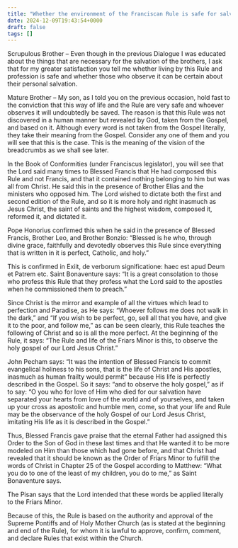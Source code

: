 ```yaml
---
title: "Whether the environment of the Franciscan Rule is safe for salvation" 
date: 2024-12-09T19:43:54+0000
draft: false
tags: []
---
```


Scrupulous Brother – Even though in the previous Dialogue I was educated about the things that are necessary for the salvation of the brothers, I ask that for my greater satisfaction you tell me whether living by this Rule and profession is safe and whether those who observe it can be certain about their personal salvation.

Mature Brother – My son, as I told you on the previous occasion, hold fast to the conviction that this way of life and the Rule are very safe and whoever observes it will undoubtedly be saved. The reason is that this Rule was not discovered in a human manner but revealed by God, taken from the Gospel, and based on it. Although every word is not taken from the Gospel literally, they take their meaning from the Gospel. Consider any one of them and you will see that this is the case. This is the meaning of the vision of the breadcrumbs as we shall see later.

In the Book of Conformities (under Franciscus legislator), you will see that the Lord said many times to Blessed Francis that He had composed this Rule and not Francis, and that it contained nothing belonging to him but was all from Christ. He said this in the presence of Brother Elias and the ministers who opposed him. The Lord wished to dictate both the first and second edition of the Rule, and so it is more holy and right inasmuch as Jesus Christ, the saint of saints and the highest wisdom, composed it, reformed it, and dictated it.

Pope Honorius confirmed this when he said in the presence of Blessed Francis, Brother Leo, and Brother Bonzio: “Blessed is he who, through divine grace, faithfully and devotedly observes this Rule since everything that is written in it is perfect, Catholic, and holy.”

This is confirmed in Exiit, de verborum significatione: haec est apud Deum et Patrem etc. Saint Bonaventure says: “It is a great consolation to those who profess this Rule that they profess what the Lord said to the apostles when he commissioned them to preach.”

Since Christ is the mirror and example of all the virtues which lead to perfection and Paradise, as He says: “Whoever follows me does not walk in the dark,” and “If you wish to be perfect, go, sell all that you have, and give it to the poor, and follow me,” as can be seen clearly, this Rule teaches the following of Christ and so is all the more perfect. At the beginning of the Rule, it says: “The Rule and life of the Friars Minor is this, to observe the holy gospel of our Lord Jesus Christ.”

John Pecham says: “It was the intention of Blessed Francis to commit evangelical holiness to his sons, that is the life of Christ and His apostles, inasmuch as human frailty would permit” because His life is perfectly described in the Gospel. So it says: “and to observe the holy gospel,” as if to say: “O you who for love of Him who died for our salvation have separated your hearts from love of the world and of yourselves, and taken up your cross as apostolic and humble men, come, so that your life and Rule may be the observance of the holy Gospel of our Lord Jesus Christ, imitating His life as it is described in the Gospel.”

Thus, Blessed Francis gave praise that the eternal Father had assigned this Order to the Son of God in these last times and that He wanted it to be more modeled on Him than those which had gone before, and that Christ had revealed that it should be known as the Order of Friars Minor to fulfill the words of Christ in Chapter 25 of the Gospel according to Matthew: “What you do to one of the least of my children, you do to me,” as Saint Bonaventure says.

The Pisan says that the Lord intended that these words be applied literally to the Friars Minor.

Because of this, the Rule is based on the authority and approval of the Supreme Pontiffs and of Holy Mother Church (as is stated at the beginning and end of the Rule), for whom it is lawful to approve, confirm, comment, and declare Rules that exist within the Church.
